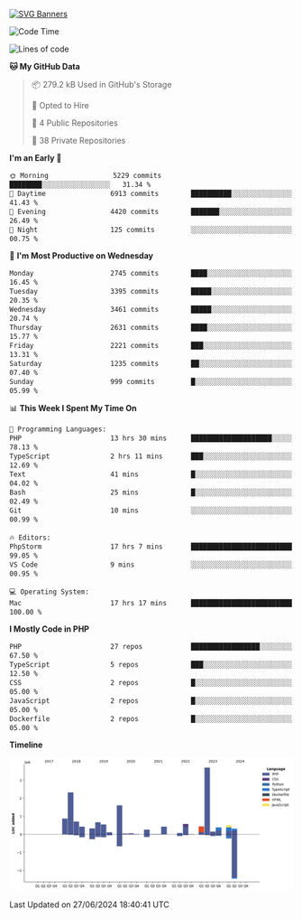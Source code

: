 [![SVG Banners](https://svg-banners.vercel.app/api?type=glitch&text1=Gere_Lajos%F0%9F%92%BB&width=800&height=400)](https://github.com/Akshay090/svg-banners)

<!--START_SECTION:waka-->
![Code Time](http://img.shields.io/badge/Code%20Time-1%2C743%20hrs%2049%20mins-blue)

![Lines of code](https://img.shields.io/badge/From%20Hello%20World%20I%27ve%20Written-14.4%20million%20lines%20of%20code-blue)

**🐱 My GitHub Data** 

> 📦 279.2 kB Used in GitHub's Storage 
 > 
> 💼 Opted to Hire
 > 
> 📜 4 Public Repositories 
 > 
> 🔑 38 Private Repositories 
 > 
**I'm an Early 🐤** 

```text
🌞 Morning                5229 commits        ████████░░░░░░░░░░░░░░░░░   31.34 % 
🌆 Daytime                6913 commits        ██████████░░░░░░░░░░░░░░░   41.43 % 
🌃 Evening                4420 commits        ███████░░░░░░░░░░░░░░░░░░   26.49 % 
🌙 Night                  125 commits         ░░░░░░░░░░░░░░░░░░░░░░░░░   00.75 % 
```
📅 **I'm Most Productive on Wednesday** 

```text
Monday                   2745 commits        ████░░░░░░░░░░░░░░░░░░░░░   16.45 % 
Tuesday                  3395 commits        █████░░░░░░░░░░░░░░░░░░░░   20.35 % 
Wednesday                3461 commits        █████░░░░░░░░░░░░░░░░░░░░   20.74 % 
Thursday                 2631 commits        ████░░░░░░░░░░░░░░░░░░░░░   15.77 % 
Friday                   2221 commits        ███░░░░░░░░░░░░░░░░░░░░░░   13.31 % 
Saturday                 1235 commits        ██░░░░░░░░░░░░░░░░░░░░░░░   07.40 % 
Sunday                   999 commits         █░░░░░░░░░░░░░░░░░░░░░░░░   05.99 % 
```


📊 **This Week I Spent My Time On** 

```text
💬 Programming Languages: 
PHP                      13 hrs 30 mins      ████████████████████░░░░░   78.13 % 
TypeScript               2 hrs 11 mins       ███░░░░░░░░░░░░░░░░░░░░░░   12.69 % 
Text                     41 mins             █░░░░░░░░░░░░░░░░░░░░░░░░   04.02 % 
Bash                     25 mins             █░░░░░░░░░░░░░░░░░░░░░░░░   02.49 % 
Git                      10 mins             ░░░░░░░░░░░░░░░░░░░░░░░░░   00.99 % 

🔥 Editors: 
PhpStorm                 17 hrs 7 mins       █████████████████████████   99.05 % 
VS Code                  9 mins              ░░░░░░░░░░░░░░░░░░░░░░░░░   00.95 % 

💻 Operating System: 
Mac                      17 hrs 17 mins      █████████████████████████   100.00 % 
```

**I Mostly Code in PHP** 

```text
PHP                      27 repos            █████████████████░░░░░░░░   67.50 % 
TypeScript               5 repos             ███░░░░░░░░░░░░░░░░░░░░░░   12.50 % 
CSS                      2 repos             █░░░░░░░░░░░░░░░░░░░░░░░░   05.00 % 
JavaScript               2 repos             █░░░░░░░░░░░░░░░░░░░░░░░░   05.00 % 
Dockerfile               2 repos             █░░░░░░░░░░░░░░░░░░░░░░░░   05.00 % 
```



**Timeline**

![Lines of Code chart](https://raw.githubusercontent.com/gere-lajos/gere-lajos/main/assets/bar_graph.png)


 Last Updated on 27/06/2024 18:40:41 UTC
<!--END_SECTION:waka-->
